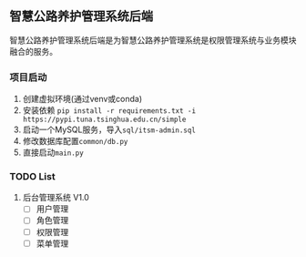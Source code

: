 ## 智慧公路养护管理系统后端

智慧公路养护管理系统后端是为智慧公路养护管理系统是权限管理系统与业务模块融合的服务。

### 项目启动

1. 创建虚拟环境(通过venv或conda)
2. 安装依赖 `pip install -r requirements.txt -i https://pypi.tuna.tsinghua.edu.cn/simple`
3. 启动一个MySQL服务，导入`sql/itsm-admin.sql`
4. 修改数据库配置`common/db.py`
5. 直接启动`main.py`

### TODO List

1. 后台管理系统 V1.0
   - [ ] 用户管理
   - [ ] 角色管理
   - [ ] 权限管理
   - [ ] 菜单管理